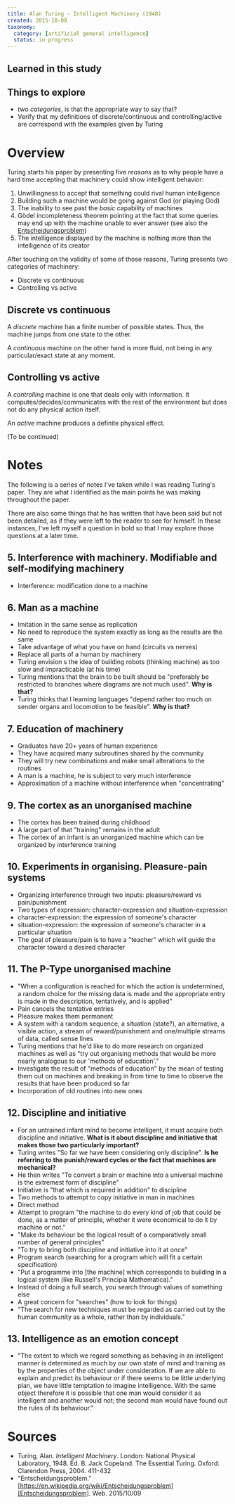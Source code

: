 ```yaml
---
title: Alan Turing - Intelligent Machinery (1948)
created: 2015-10-08
taxonomy:
  category: [artificial general intelligence]
  status: in progress
---
```


## Learned in this study

## Things to explore

* *two categories*, is that the appropriate way to say that?
* Verify that my definitions of discrete/continuous and controlling/active are correspond with the examples given by Turing

# Overview

Turing starts his paper by presenting five *reasons* as to why people have a hard time accepting that machinery could show intelligent behavior:

1. Unwillingness to accept that something could rival human intelligence
2. Building such a machine would be going against God (or playing God)
3. The inability to see past the *basic* capability of machines
4. Gödel incompleteness theorem pointing at the fact that some queries may end up with the machine unable to ever answer (see also the [Entscheidungsproblem][Entscheidungsproblem])
5. The intelligence displayed by the machine is nothing more than the intelligence of its creator

After touching on the validity of some of those reasons, Turing presents two categories of machinery:
 * Discrete vs continuous
 * Controlling vs active

## Discrete vs continuous

A *discrete* machine has a finite number of possible states. Thus, the machine jumps from one state to the other.

A *continuous* machine on the other hand is more fluid, not being in any particular/exact state at any moment.

## Controlling vs active

A *controlling* machine is one that deals only with information. It computes/decides/communicates with the rest of the environment but does not do any physical action itself.

An *active* machine produces a definite physical effect.

(To be continued)

# Notes

The following is a series of notes I've taken while I was reading Turing's paper. They are what I identified as the main points he was making throughout the paper.

There are also some things that he has written that have been said but not been detailed, as if they were left to the reader to see for himself. In these instances, I've left myself a question in bold so that I may explore those questions at a later time.

## 5. Interference with machinery. Modifiable and self-modifying machinery
* Interference: modification done to a machine

## 6. Man as a machine
* Imitation in the same sense as replication
* No need to reproduce the system exactly as long as the results are the same
* Take advantage of what you have on hand (circuits vs nerves)
* Replace all parts of a human by machinery
* Turing envision s the idea of building robots (thinking machine) as too slow and impracticable (at his time)
* Turing mentions that the brain to be built should be "preferably be restricted to branches where diagrams are not much used". **Why is that?**
* Turing thinks that l learning languages "depend rather too much on sender organs and locomotion to be feasible". **Why is that?**

## 7. Education of machinery
* Graduates have 20+ years of human experience
* They have acquired many subroutines shared by the community
* They will try new combinations and make small alterations to the routines
* A man is a machine, he is subject to very much interference
* Approximation of a machine without interference when "concentrating"

## 9. The cortex as an unorganised machine
* The cortex has been trained during childhood
* A large part of that "training" remains in the adult
* The cortex of an infant is an unorganized machine which can be organized by interference training

## 10. Experiments in organising. Pleasure-pain systems
* Organizing interference through two inputs: pleasure/reward vs pain/punishment
* Two types of expression: character-expression and situation-expression
* character-expression: the expression of someone's character
* situation-expression: the expression of someone's character in a particular situation
* The goal of pleasure/pain is to have a "teacher" which will guide the character toward a desired character

## 11. The P-Type unorganised machine
* "When a configuration is reached for which the action is undetermined, a random choice for the missing data is made and the appropriate entry is made in the description, tentatively, and is applied"
* Pain cancels the tentative entries
* Pleasure makes them permanent
* A system with a random sequence, a situation (state?), an alternative, a visible action, a stream of reward/punishment and one/multiple streams of data, called sense lines
* Turing mentions that he'd like to do more research on organized machines as well as "try out organising methods that would be more nearly analogous to our 'methods of education'."
* Investigate the result of "methods of education" by the mean of testing them out on machines and breaking in from time to time to observe the results that have been produced so far
* Incorporation of old routines into new ones

## 12. Discipline and initiative
* For  an untrained infant mind to become intelligent, it must acquire both discipline and initiative. **What is it about discipline and initiative that makes those two particularly important?**
* Turing writes "So far we have been considering only discipline". **Is he referring to the punish/reward cycles or the fact that machines are mechanical?**
* He then writes "To convert a brain or machine into a universal machine is the extremest form of discipline"
* Initiative is "that which is required in addition" to discipline
* Two methods to attempt to copy initiative in man in machines
* Direct method
* Attempt to program "the machine to do every kind of job that could be done, as a matter of principle, whether it were economical to do it by machine or not."
* "Make its behaviour be the logical result of a comparatively small number of general principles"
* "To try to bring both discipline and initiative into it at once"
* Program search (searching for a program which will fit a certain specification)
* "Put a programme into [the machine] which corresponds to building in a logical system (like Russell's Principia Mathematica)."
* Instead of doing a full search, you search through values of something else
* A great concern for "searches" (how to look for things)
* "The search for new techniques must be regarded as carried out by the human community as a whole, rather than by individuals."

## 13. Intelligence as an emotion concept
* "The extent to which we regard something as behaving in an intelligent manner is determined as much by our own state of mind and training as by the properties of the object under consideration. If we are able to explain and predict its behaviour or if there seems to be little underlying plan, we have little temptation to imagine intelligence. With the same object therefore it is possible that one man would consider it as intelligent and another would not; the second man would have found out the rules of its behaviour."

# Sources

* Turing, Alan. *Intelligent Machinery*. London: National Physical Laboratory, 1948. Ed. B. Jack Copeland. The Essential Turing. Oxford: Clarendon Press, 2004. 411-432
* "Entscheidungsproblem." [https://en.wikipedia.org/wiki/Entscheidungsproblem][Entscheidungsproblem]. Web. 2015/10/09

[Entscheidungsproblem]: https://en.wikipedia.org/wiki/Entscheidungsproblem
